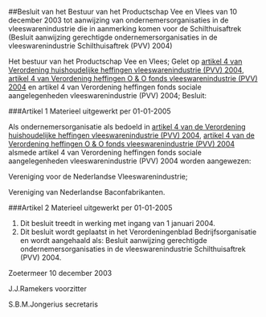 <meta http-equiv='Content-Type' content='text/html; charset=utf-8' />

##Besluit van het Bestuur van het Productschap Vee en Vlees van 10 december 2003 tot aanwijzing van ondernemersorganisaties in de vleeswarenindustrie die in aanmerking komen voor de Schilthuisaftrek (Besluit aanwijzing gerechtigde ondernemersorganisaties in de vleeswarenindustrie Schilthuisaftrek (PVV) 2004)

Het bestuur van het Productschap Vee en Vlees;
Gelet op [artikel 4 van Verordening huishoudelijke heffingen vleeswarenindustrie (PVV) 2004](../../../../../../../../../pbo/verordening/huishoudelijke/heffingen/vleeswarenindustrie/(pvv)/2004/BWBR0016040/README.md), [artikel 4 van Verordening heffingen O & O fonds vleeswarenindustrie (PVV) 2004](../../../../../../../../../pbo/verordening/heffingen/o/&/o/fonds/vleeswarenindustrie/(pvv)/2004/BWBR0016057/README.md) en artikel 4 van Verordening heffingen fonds sociale aangelegenheden vleeswarenindustrie (PVV) 2004;
Besluit:

###Artikel 1 
Materieel uitgewerkt per 01-01-2005 

Als ondernemersorganisatie als bedoeld in [artikel 4 van de Verordening huishoudelijke heffingen vleeswarenindustrie (PVV) 2004](../../../../../../../../../pbo/verordening/huishoudelijke/heffingen/vleeswarenindustrie/(pvv)/2004/BWBR0016040/README.md), [artikel 4 van de Verordening heffingen O & O fonds vleeswarenindustrie (PVV) 2004](../../../../../../../../../pbo/verordening/heffingen/o/&/o/fonds/vleeswarenindustrie/(pvv)/2004/BWBR0016057/README.md) alsmede artikel 4 van Verordening heffingen fonds sociale aangelegenheden vleeswarenindustrie (PVV) 2004 worden aangewezen:

Vereniging voor de Nederlandse Vleeswarenindustrie;

Vereniging van Nederlandse Baconfabrikanten.

###Artikel 2 
Materieel uitgewerkt per 01-01-2005 

1. Dit besluit treedt in werking met ingang van 1 januari 2004.
2. Dit besluit wordt geplaatst in het Verordeningenblad Bedrijfsorganisatie en wordt aangehaald als: Besluit aanwijzing gerechtigde ondernemersorganisaties in de vleeswarenindustrie Schilthuisaftrek (PVV) 2004.

Zoetermeer
10 december 2003

J.J.Ramekers
voorzitter

S.B.M.Jongerius
secretaris
